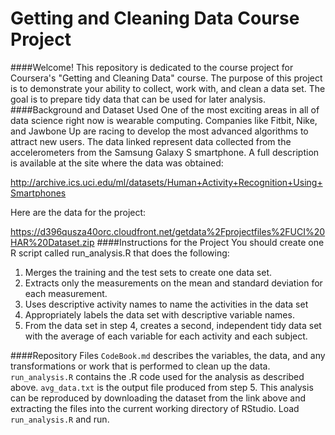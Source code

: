 # Getting and Cleaning Data Course Project
####Welcome!
This repository is dedicated to the course project for Coursera's "Getting and Cleaning Data" course. The purpose of this project is to demonstrate your ability to collect, work with, and clean a data set. The goal is to prepare tidy data that can be used for later analysis.
####Background and Dataset Used
One of the most exciting areas in all of data science right now is wearable computing. Companies like Fitbit, Nike, and Jawbone Up are racing to develop the most advanced algorithms to attract new users. The data linked represent data collected from the accelerometers from the Samsung Galaxy S smartphone. A full description is available at the site where the data was obtained: 

http://archive.ics.uci.edu/ml/datasets/Human+Activity+Recognition+Using+Smartphones 

Here are the data for the project: 

https://d396qusza40orc.cloudfront.net/getdata%2Fprojectfiles%2FUCI%20HAR%20Dataset.zip 
####Instructions for the Project
You should create one R script called run_analysis.R that does the following: 

1. Merges the training and the test sets to create one data set.
2. Extracts only the measurements on the mean and standard deviation for each measurement. 
3. Uses descriptive activity names to name the activities in the data set
4. Appropriately labels the data set with descriptive variable names. 
5. From the data set in step 4, creates a second, independent tidy data set with the average of each variable for each activity and each subject.

####Repository Files
`CodeBook.md` describes the variables, the data, and any transformations or work that is performed to clean up the data. `run_analysis.R` contains the .R code used for the analysis as described above. `avg_data.txt` is the output file produced from step 5. This analysis can be reproduced by downloading the dataset from the link above and extracting the files into the current working directory of RStudio. Load `run_analysis.R` and run. 
